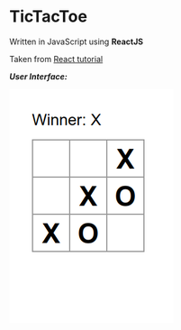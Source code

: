 # TicTacToe
Written in JavaScript using **ReactJS**

Taken from [React tutorial](https://reactjs.org/tutorial/tutorial.html)

***User Interface:***

![tictactoe UI](../resources/tictactoe.png)
